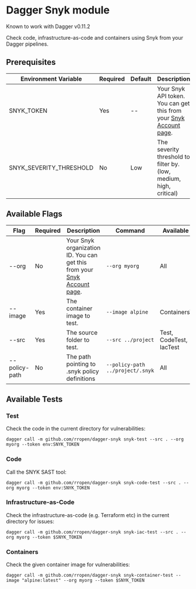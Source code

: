 # Dagger Snyk module

Known to work with Dagger v0.11.2

Check code, infrastructure-as-code and containers using Snyk from your Dagger pipelines.

## Prerequisites

| Environment Variable    | Required | Default | Description                                                                                       | Command                                           |
| ----------------------- | -------- | ------- | ------------------------------------------------------------------------------------------------- | ------------------------------------------------- |
| SNYK_TOKEN              | Yes      | --      | Your Snyk API token. You can get this from your [Snyk Account page](https://app.snyk.io/account). | `export SNYK_TOKEN=<your-snyk-token>`             |
| SNYK_SEVERITY_THRESHOLD | No       | Low     | The severity threshold to filter by. (low, medium, high, critical)                                | `export SNYK_SEVERITY_THRESHOLD=<your-threshold>` |

## Available Flags

| Flag          | Required | Description                                                                                             | Command                          | Available On            |
| ------------- | -------- | ------------------------------------------------------------------------------------------------------- | -------------------------------- | ----------------------- |
| --org         | No       | Your Snyk organization ID. You can get this from your [Snyk Account page](https://app.snyk.io/account). | `--org myorg`                    | All                     |
| --image       | Yes      | The container image to test.                                                                            | `--image alpine`                 | ContainersTest          |
| --src         | Yes      | The source folder to test.                                                                              | `--src ../project`               | Test, CodeTest, IacTest                 |
| --policy-path | No       | The path pointing to .snyk policy definitions                                                           | `--policy-path ../project/.snyk` | All                     |

## Available Tests

### Test

Check the code in the current directory for vulnerabilities:

```
dagger call -m github.com/rropen/dagger-snyk snyk-test --src . --org myorg --token env:SNYK_TOKEN
```


### Code

Call the SNYK SAST tool:

```
dagger call -m github.com/rropen/dagger-snyk snyk-code-test --src . --org myorg --token env:SNYK_TOKEN
```

### Infrastructure-as-Code

Check the infrastructure-as-code (e.g. Terraform etc) in the current directory for issues:

```
dagger call -m github.com/rropen/dagger-snyk snyk-iac-test --src . --org myorg --token $SNYK_TOKEN
```

### Containers

Check the given container image for vulnerabilities:

```
dagger call -m github.com/rropen/dagger-snyk snyk-container-test --image "alpine:latest" --org myorg --token $SNYK_TOKEN
```